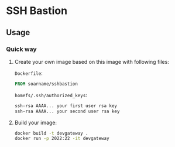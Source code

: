 # SSH Bastion

## Usage

### Quick way

1. Create your own image based on this image with following files:
 
    `Dockerfile`:
    
    ```Dockerfile
    FROM soarname/sshbastion
    
    ```
    
    `homefs/.ssh/authorized_keys`:
    
    ```bash
    ssh-rsa AAAA... your first user rsa key
    ssh-rsa AAAA... your second user rsa key
    ```
    
2. Build your image:    

    ```bash
    docker build -t devgateway .
    docker run -p 2022:22 -it devgateway
    ```
